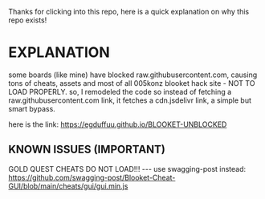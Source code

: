 Thanks for clicking into this repo, here is a quick explanation on why this repo exists!

# EXPLANATION

some boards (like mine) have blocked raw.githubusercontent.com, causing tons of cheats, assets and most of all 005konz blooket hack site - NOT TO LOAD PROPERLY.
so, I remodeled the code so instead of fetching a raw.githubusercontent.com link, it fetches a cdn.jsdelivr link, a simple but smart bypass.

here is the link: https://egduffuu.github.io/BLOOKET-UNBLOCKED

## KNOWN ISSUES (IMPORTANT)

GOLD QUEST CHEATS DO NOT LOAD!!! --- use swagging-post instead: https://github.com/swagging-post/Blooket-Cheat-GUI/blob/main/cheats/gui/gui.min.js
